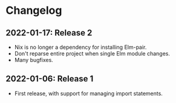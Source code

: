 # Changelog

## 2022-01-17: Release 2

- Nix is no longer a dependency for installing Elm-pair.
- Don't reparse entire project when single Elm module changes.
- Many bugfixes.

## 2022-01-06: Release 1

- First release, with support for managing import statements.
